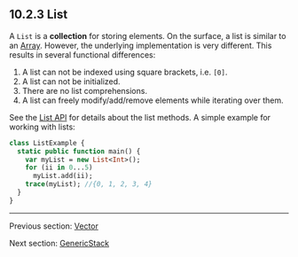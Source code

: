## 10.2.3 List

A `List` is a **collection** for storing elements.  On the surface, a list is similar to an [Array](std-Array.md).  However, the underlying implementation is very different.  This results in several functional differences:

1. A list can not be indexed using square brackets, i.e. `[0]`.
2. A list can not be initialized.
3. There are no list comprehensions.
4. A list can freely modify/add/remove elements while iterating over them.

See the [List API](http://api.haxe.org/List.html) for details about the list methods.  A simple example for working with lists:
```haxe
class ListExample {
  static public function main() {
    var myList = new List<Int>();
    for (ii in 0...5)
      myList.add(ii);
    trace(myList); //{0, 1, 2, 3, 4}
  }
}


```

---

Previous section: [Vector](std-vector.md)

Next section: [GenericStack](std-GenericStack.md)